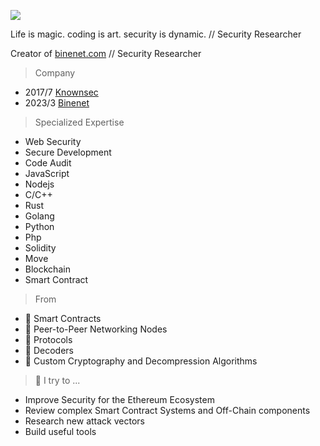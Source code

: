 ![](https://media1.giphy.com/media/ieaUdBJJC19uw/200.webp?cid=ecf05e47cmnjal9q24yrgifjx1aumi0wk7c4vomqzfqjq2by&rid=200.webp)

Life is magic. coding is art. security is dynamic. // Security Researcher

Creator of [binenet.com](https://www.binenet.com) // Security Researcher

> Company

- 2017/7 [Knownsec](https://www.knownsec.com/#/)
- 2023/3 [Binenet](https://www.binenet.com)

> Specialized Expertise

- Web Security
- Secure Development
- Code Audit
- JavaScript
- Nodejs
- C/C++
- Rust
- Golang
- Python
- Php
- Solidity
- Move
- Blockchain
- Smart Contract

> From

- 🍧 Smart Contracts
- 🧁 Peer-to-Peer Networking Nodes
- 🍰 Protocols
- 🍬 Decoders
- 🍪 Custom Cryptography and Decompression Algorithms

> 🧙‍ I try to ...

- Improve Security for the Ethereum Ecosystem
- Review complex Smart Contract Systems and Off-Chain components
- Research new attack vectors
- Build useful tools
